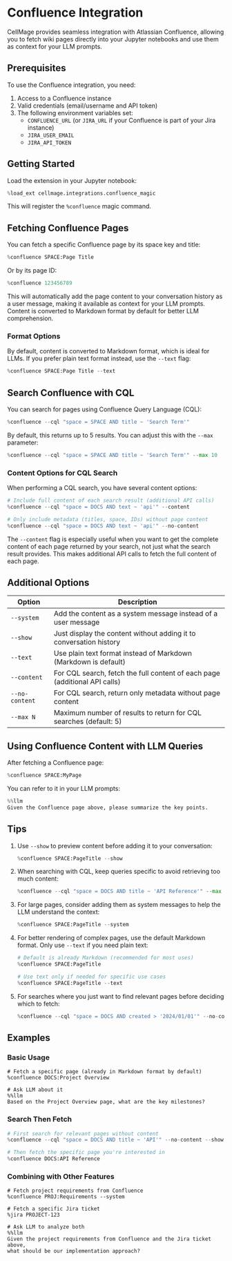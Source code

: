 # Confluence Integration

CellMage provides seamless integration with Atlassian Confluence, allowing you to fetch wiki pages directly into your Jupyter notebooks and use them as context for your LLM prompts.

## Prerequisites

To use the Confluence integration, you need:

1. Access to a Confluence instance
2. Valid credentials (email/username and API token)
3. The following environment variables set:
   - `CONFLUENCE_URL` (or `JIRA_URL` if your Confluence is part of your Jira instance)
   - `JIRA_USER_EMAIL` 
   - `JIRA_API_TOKEN` 

## Getting Started

Load the extension in your Jupyter notebook:

```python
%load_ext cellmage.integrations.confluence_magic
```

This will register the `%confluence` magic command.

## Fetching Confluence Pages

You can fetch a specific Confluence page by its space key and title:

```python
%confluence SPACE:Page Title
```

Or by its page ID:

```python
%confluence 123456789
```

This will automatically add the page content to your conversation history as a user message, making it available as context for your LLM prompts. Content is converted to Markdown format by default for better LLM comprehension.

### Format Options

By default, content is converted to Markdown format, which is ideal for LLMs. If you prefer plain text format instead, use the `--text` flag:

```python
%confluence SPACE:Page Title --text
```

## Search Confluence with CQL

You can search for pages using Confluence Query Language (CQL):

```python
%confluence --cql "space = SPACE AND title ~ 'Search Term'"
```

By default, this returns up to 5 results. You can adjust this with the `--max` parameter:

```python
%confluence --cql "space = SPACE AND title ~ 'Search Term'" --max 10
```

### Content Options for CQL Search

When performing a CQL search, you have several content options:

```python
# Include full content of each search result (additional API calls)
%confluence --cql "space = DOCS AND text ~ 'api'" --content

# Only include metadata (titles, space, IDs) without page content
%confluence --cql "space = DOCS AND text ~ 'api'" --no-content
```

The `--content` flag is especially useful when you want to get the complete content of each page returned by your search, not just what the search result provides. This makes additional API calls to fetch the full content of each page.

## Additional Options

| Option | Description |
|--------|-------------|
| `--system` | Add the content as a system message instead of a user message |
| `--show` | Just display the content without adding it to conversation history |
| `--text` | Use plain text format instead of Markdown (Markdown is default) |
| `--content` | For CQL search, fetch the full content of each page (additional API calls) |
| `--no-content` | For CQL search, return only metadata without page content |
| `--max N` | Maximum number of results to return for CQL searches (default: 5) |

## Using Confluence Content with LLM Queries

After fetching a Confluence page:

```python
%confluence SPACE:MyPage
```

You can refer to it in your LLM prompts:

```python
%%llm
Given the Confluence page above, please summarize the key points.
```

## Tips

1. Use `--show` to preview content before adding it to your conversation:
   ```python
   %confluence SPACE:PageTitle --show
   ```

2. When searching with CQL, keep queries specific to avoid retrieving too much content:
   ```python
   %confluence --cql "space = DOCS AND title ~ 'API Reference'" --max 3
   ```

3. For large pages, consider adding them as system messages to help the LLM understand the context:
   ```python
   %confluence SPACE:PageTitle --system
   ```

4. For better rendering of complex pages, use the default Markdown format. Only use `--text` if you need plain text:
   ```python
   # Default is already Markdown (recommended for most uses)
   %confluence SPACE:PageTitle
   
   # Use text only if needed for specific use cases
   %confluence SPACE:PageTitle --text
   ```

5. For searches where you just want to find relevant pages before deciding which to fetch:
   ```python
   %confluence --cql "space = DOCS AND created > '2024/01/01'" --no-content
   ```

## Examples

### Basic Usage

```text
# Fetch a specific page (already in Markdown format by default)
%confluence DOCS:Project Overview

# Ask LLM about it
%%llm
Based on the Project Overview page, what are the key milestones?
```

### Search Then Fetch

```python
# First search for relevant pages without content
%confluence --cql "space = DOCS AND title ~ 'API'" --no-content --show

# Then fetch the specific page you're interested in
%confluence DOCS:API Reference
```

### Combining with Other Features

```text
# Fetch project requirements from Confluence
%confluence PROJ:Requirements --system

# Fetch a specific Jira ticket
%jira PROJECT-123

# Ask LLM to analyze both
%%llm
Given the project requirements from Confluence and the Jira ticket above, 
what should be our implementation approach?
```